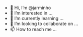 - 👋 Hi, I’m @jarminho
- 👀 I’m interested in ...
- 🌱 I’m currently learning ...
- 💞️ I’m looking to collaborate on ...
- 📫 How to reach me ...

<!---
jarminho/jarminho is a ✨ special ✨ repository because its `README.md` (this file) appears on your GitHub profile.
You can click the Preview link to take a look at your changes.
--->

